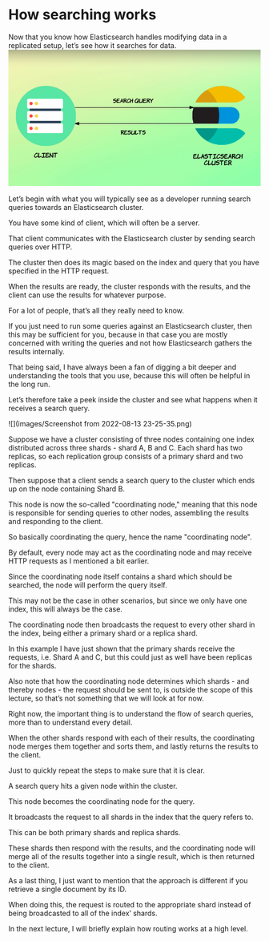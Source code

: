 # How searching works

Now that you know how Elasticsearch handles modifying data in a replicated setup, let’s see how it searches for data.
![](images/2022-08-13_23-21.png)

Let’s begin with what you will typically see as a developer running search queries towards an Elasticsearch cluster.

You have some kind of client, which will often be a server.

That client communicates with the Elasticsearch cluster by sending search queries over HTTP.

The cluster then does its magic based on the index and query that you have specified in the HTTP request.

When the results are ready, the cluster responds with the results, and the client can use the results for whatever purpose.

For a lot of people, that’s all they really need to know.

If you just need to run some queries against an Elasticsearch cluster, then this may be sufficient for you, because in that case you are mostly concerned with writing the queries and not how Elasticsearch gathers the results internally.

That being said, I have always been a fan of digging a bit deeper and understanding the tools that you use, because this will often be helpful in the long run.

Let’s therefore take a peek inside the cluster and see what happens when it receives a search query.

![](images/Screenshot from 2022-08-13 23-25-35.png)

Suppose we have a cluster consisting of three nodes containing one index distributed across three shards - shard A, B and C. Each shard has two replicas, so each replication group consists of a primary shard and two replicas.

Then suppose that a client sends a search query to the cluster which ends up on the node containing Shard B.

This node is now the so-called "coordinating node," meaning that this node is responsible for sending queries to other nodes, assembling the results and responding to the client.

So basically coordinating the query, hence the name "coordinating node".

By default, every node may act as the coordinating node and may receive HTTP requests as I mentioned a bit earlier.

Since the coordinating node itself contains a shard which should be searched, the node will perform the query itself.

This may not be the case in other scenarios, but since we only have one index, this will always be the case.

The coordinating node then broadcasts the request to every other shard in the index, being either a primary shard or a replica shard.

In this example I have just shown that the primary shards receive the requests, i.e. Shard A and C, but this could just as well have been replicas for the shards.

Also note that how the coordinating node determines which shards - and thereby nodes - the request should be sent to, is outside the scope of this lecture, so that’s not something that we will look at for now.

Right now, the important thing is to understand the flow of search queries, more than to understand every detail.

When the other shards respond with each of their results, the coordinating node merges them together and sorts them, and lastly returns the results to the client.

Just to quickly repeat the steps to make sure that it is clear.

A search query hits a given node within the cluster.

This node becomes the coordinating node for the query.

It broadcasts the request to all shards in the index that the query refers to.

This can be both primary shards and replica shards.

These shards then respond with the results, and the coordinating node will merge all of the results together into a single result, which is then returned to the client.

As a last thing, I just want to mention that the approach is different if you retrieve a single document by its ID.

When doing this, the request is routed to the appropriate shard instead of being broadcasted to all of the index’ shards.

In the next lecture, I will briefly explain how routing works at a high level.